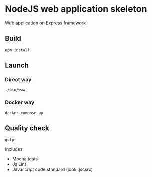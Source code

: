 # NodeJS web application skeleton

Web application on Express framework

## Build

```
npm install
```

## Launch

### Direct way

```
./bin/www
```

### Docker way

```
docker-compose up
```

## Quality check

```bash
gulp
```

Includes

* Mocha tests
* Js Lint
* Javascript code standard (look .jscsrc)
